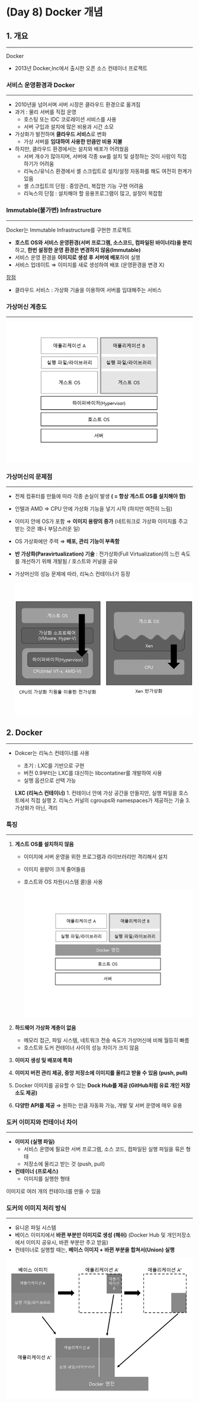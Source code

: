 # (Day 8) Docker 개념

## 1. 개요

---

Docker
- 2013년 Docker,Inc에서 출시한 오픈 소스 컨테이너 프로젝트

### 서비스 운영환경과 Docker

---

- 2010년을 넘어서며 서버 시장은 클라우드 환경으로 옮겨짐
- 과거 : 물리 서버를 직접 운영
    - 호스팅 또는 IDC 코로레이션 서비스를 사용
    - 서버 구입과 설치에 많은 비용과 시간 소모
- 가상화가 발전하며 **클라우드 서비스**로 변화
    - 가상 서버를 **임대하여 사용한 만큼만 비용 지불**
- 하지만, 클라우드 환경에서는 설치와 배포가 어려웠음
    - 서버 개수가 많아지며, 서버에 각종 sw를 설치 및 설정하는 것이 사람이 직접 하기가 어려움
    - 리눅스/유닉스 환경에서 셸 스크립트로 설치/설정 자동화를 해도 여전히 한계가 있음
    - 셸 스크립트의 단점 : 중앙관리, 복잡한 기능 구현 어려움
    - 리눅스의 단점 : 설치해야 할 응용프로그램이 많고, 설정이 복잡함

### Immutable(불가변) Infrastructure

---

Docker는 Immutable Infrastructure를 구현한 프로젝트

- **호스트 OS와 서비스 운영환경(서버 프로그램, 소스코드, 컴파일된 바이너리)을 분리**하고, **한번 설정한 운영 환경은 변경하지 않음(Immutable)**
- 서비스 운영 환경을 **이미지로 생성 후 서버에 배포**하여 실행
- 서비스 업데이트 ⇒ 이미지를 새로 생성하여 배포 (운영환경을 변경 X)

[장점](https://www.notion.so/2ad08f2057a74d37b73e8edc1cc911a0)

- 클라우드 서비스 : 가상화 기술을 이용하여 서버를 임대해주는 서비스

### 가상머신 계층도

---

![Day%208%20Docker/Untitled.png](images/Day%208%20Docker/Untitled.png)

### 가상머신의 문제점

---

- 전체 컴퓨터를 만듦에 따라 각종 손실이 발생 **( = 항상 게스트 OS를 설치해야 함)**
- 인텔과 AMD ⇒ CPU 안에 가상화 기능을 넣기 시작 (하지만 여전히 느림)
- 이미지 안에 OS가 포함 ⇒ **이미지 용량의 증가**
(네트워크로 가상화 이미지를 주고 받는 것은 꽤나 부담스러운 일)
- OS 가상화에만 주력 ⇒ **배포, 관리 기능이 부족함**
- **반 가상화(Paravirtualization) 기술**  : 전가상화(Full Virtualization)의 느린 속도를 개선하기 위해 개발됨 / 호스트와 커널을 공유
- 가상머신의 성능 문제에 따라, 리눅스 컨테이너가 등장

    ![Day%208%20Docker/Untitled%201.png](images/Day%208%20Docker/Untitled%201.png)

## 2. Docker

---

- Dokcer는 리눅스 컨테이너를 사용
    - 초기 : LXC를 기반으로 구현
    - 버전 0.9부터는 LXC를 대신하는 libcontatiner를 개발하여 사용
    - 실행 옵션으로 선택 가능

    **LXC (리눅스 컨테이너)**
        1. 컨테이너 안에 가상 공간을 만들지만, 실행 파일을 호스트에서 직접 실행
        2. 리눅스 커널의 cgroups와 namespaces가 제공하는 기술
        3. 가상화가 아닌, 격리

### 특징

---

1. **게스트 OS를 설치하지 않음**
    - 이미지에 서버 운영을 위한 프로그램과 라이브러리만 격리해서 설치
    - 이미지 용량이 크게 줄어들음
    - 호스트와 OS 차원(시스템 콜)을 사용

        ![Day%208%20Docker/Untitled%202.png](images/Day%208%20Docker/Untitled%202.png)

2. **하드웨어 가상화 계층이 없음**
    - 메모리 접근, 파일 시스템, 네트워크 전송 속도가 가상머신에 비해 월등히 빠름
    - 호스트와 도커 컨테이너 사이의 성능 차이가 크지 않음

3. **이미지 생성 및 배포에 특화** 
4. **이미지 버전 관리 제공, 중앙 저장소에 이미지를 올리고 받을 수 있음 (push, pull)**
5. Docker 이미지를 공유할 수 있는 **Dock Hub를 제공 (GitHub처럼 유료 개인 저장소도 제공)**
6. **다양한 API를 제공** ⇒ 원하는 만큼 자동화 가능, 개발 및 서버 운영에 매우 유용

### 도커 이미지와 컨테이너 차이

---

- **이미지 (실행 파일)**
    - 서비스 운영에 필요한 서버 프로그램, 소스 코드, 컴파일된 실행 파일을 묶은 형태
    - 저장소에 올리고 받는 것 (push, pull)
- **컨테이너 (프로세스)**
    - 이미지를 실행한 형태

이미지로 여러 개의 컨테이너를 만들 수 있음

### 도커의 이미지 처리 방식

---

- 유니온 파일 시스템
- 베이스 이미지에서 **바뀐 부분만 이미지로 생성 (해쉬)**
(Docker Hub 및 개인저장소에서 이미지 공유시, 바뀐 부분만 주고 받음)
- 컨테이너로 실행할 때는, **베이스 이미지 + 바뀐 부분을 합쳐서(Union) 실행**

![Day%208%20Docker/Untitled%203.png](images/Day%208%20Docker/Untitled%203.png)